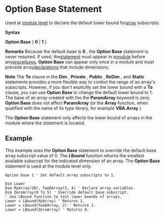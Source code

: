 
# Option Base Statement

Used at [module level](b8bdf64f-5920-1ae9-16d0-b26d09524a30.md) to declare the default lower bound for[array](b8bdf64f-5920-1ae9-16d0-b26d09524a30.md) subscripts.

 **Syntax**

 **Option Base** { **0** | **1** }

 **Remarks**
Because the default base is  **0** , the **Option Base** statement is never required. If used, the[statement](b8bdf64f-5920-1ae9-16d0-b26d09524a30.md) must appear in a[module](b8bdf64f-5920-1ae9-16d0-b26d09524a30.md) before any[procedures](b8bdf64f-5920-1ae9-16d0-b26d09524a30.md).  **Option** **Base** can appear only once in a module and must precede array[declarations](b8bdf64f-5920-1ae9-16d0-b26d09524a30.md) that include dimensions.

 **Note**  The  **To** clause in the **Dim** , **Private** , **Public** , **ReDim** , and **Static** statements provides a more flexible way to control the range of an array's subscripts. However, if you don't explicitly set the lower bound with a **To** clause, you can use **Option Base** to change the default lower bound to 1. The base of an array created with the the **ParamArray** keyword is zero; **Option Base** does not affect **ParamArray** (or the **Array** function, when qualified with the name of its type library, for example **VBA.Array** ).

The  **Option Base** statement only affects the lower bound of arrays in the module where the statement is located.

## Example

This example uses the  **Option Base** statement to override the default base array subscript value of 0. The **LBound** function returns the smallest available subscript for the indicated dimension of an array. The **Option Base** statement is used at the module level only.


```
Option base 1 ' Set default array subscripts to 1. 
 
Dim Lower 
Dim MyArray(20), TwoDArray(3, 4) ' Declare array variables. 
Dim ZeroArray(0 To 5) ' Override default base subscript. 
' Use LBound function to test lower bounds of arrays. 
Lower = LBound(MyArray) ' Returns 1. 
Lower = LBound(TwoDArray, 2) ' Returns 1. 
Lower = LBound(ZeroArray) ' Returns 0. 

```

